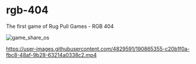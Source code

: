 # rgb-404
The first game of Rug Pull Games - RGB 404

![game_share_os](https://user-images.githubusercontent.com/4829591/190865468-fe4dd667-8dec-47b5-a10b-90888c2f9648.png)

https://user-images.githubusercontent.com/4829591/190865355-c20b1f0a-fbc8-48af-9b28-63214a0338c2.mp4

